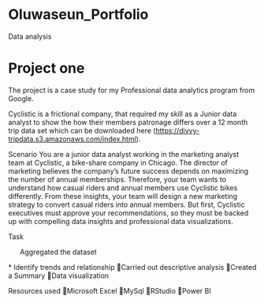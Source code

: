 # Oluwaseun_Portfolio
Data analysis

# Project one
The project is a case study for my Professional data analytics program from Google.

Cyclistic is a frictional company, that required my skill as a Junior data analyst to show the how their members patronage differs over a 12 month trip data set which can be downloaded here (https://divvy-tripdata.s3.amazonaws.com/index.html).

Scenario
You are a junior data analyst working in the marketing analyst team at Cyclistic, a bike-share company in Chicago. The director of marketing believes the company’s future success depends on maximizing the number of annual memberships. Therefore, your team wants to understand how casual riders and annual members use Cyclistic bikes differently. 
From these insights, your team will design a new marketing strategy to convert casual riders into annual members. But first, Cyclistic executives must approve your recommendations, so they must be backed up with compelling data insights and professional data visualizations.

Task
<ul> Aggregated the dataset </ul>
* Identify trends and relationship
Carried out descriptive analysis
Created a Summary
Data visualization


Resources used
Microsoft Excel
MySql
RStudio
Power BI
